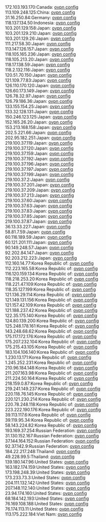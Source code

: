 172.103.193.170:Canada: [ovpn config](vpn/172_103_193_170.ovpn)  
113.109.248.125:China: [ovpn config](vpn/113_109_248_125.ovpn)  
31.16.250.84:Germany: [ovpn config](vpn/31_16_250_84.ovpn)  
118.137.134.50:Indonesia: [ovpn config](vpn/118_137_134_50.ovpn)  
103.201.129.158:Japan: [ovpn config](vpn/103_201_129_158.ovpn)  
103.201.129.210:Japan: [ovpn config](vpn/103_201_129_210.ovpn)  
103.201.129.26:Japan: [ovpn config](vpn/103_201_129_26.ovpn)  
111.217.58.30:Japan: [ovpn config](vpn/111_217_58_30.ovpn)  
113.147.126.157:Japan: [ovpn config](vpn/113_147_126_157.ovpn)  
118.105.165.236:Japan: [ovpn config](vpn/118_105_165_236.ovpn)  
118.105.213.20:Japan: [ovpn config](vpn/118_105_213_20.ovpn)  
118.17.138.59:Japan: [ovpn config](vpn/118_17_138_59.ovpn)  
118.2.132.116:Japan: [ovpn config](vpn/118_2_132_116.ovpn)  
120.51.70.150:Japan: [ovpn config](vpn/120_51_70_150.ovpn)  
121.109.77.83:Japan: [ovpn config](vpn/121_109_77_83.ovpn)  
126.110.170.120:Japan: [ovpn config](vpn/126_110_170_120.ovpn)  
126.60.173.149:Japan: [ovpn config](vpn/126_60_173_149.ovpn)  
126.78.32.97:Japan: [ovpn config](vpn/126_78_32_97.ovpn)  
126.79.186.36:Japan: [ovpn config](vpn/126_79_186_36.ovpn)  
133.155.154.25:Japan: [ovpn config](vpn/133_155_154_25.ovpn)  
133.32.128.131:Japan: [ovpn config](vpn/133_32_128_131.ovpn)  
150.246.123.125:Japan: [ovpn config](vpn/150_246_123_125.ovpn)  
152.165.26.20:Japan: [ovpn config](vpn/152_165_26_20.ovpn)  
153.213.168.158:Japan: [ovpn config](vpn/153_213_168_158.ovpn)  
202.5.221.66:Japan: [ovpn config](vpn/202_5_221_66.ovpn)  
202.95.182.251:Japan: [ovpn config](vpn/202_95_182_251.ovpn)  
219.100.37.119:Japan: [ovpn config](vpn/219_100_37_119.ovpn)  
219.100.37.120:Japan: [ovpn config](vpn/219_100_37_120.ovpn)  
219.100.37.159:Japan: [ovpn config](vpn/219_100_37_159.ovpn)  
219.100.37.192:Japan: [ovpn config](vpn/219_100_37_192.ovpn)  
219.100.37.196:Japan: [ovpn config](vpn/219_100_37_196.ovpn)  
219.100.37.197:Japan: [ovpn config](vpn/219_100_37_197.ovpn)  
219.100.37.199:Japan: [ovpn config](vpn/219_100_37_199.ovpn)  
219.100.37.2:Japan: [ovpn config](vpn/219_100_37_2.ovpn)  
219.100.37.201:Japan: [ovpn config](vpn/219_100_37_201.ovpn)  
219.100.37.209:Japan: [ovpn config](vpn/219_100_37_209.ovpn)  
219.100.37.213:Japan: [ovpn config](vpn/219_100_37_213.ovpn)  
219.100.37.60:Japan: [ovpn config](vpn/219_100_37_60.ovpn)  
219.100.37.63:Japan: [ovpn config](vpn/219_100_37_63.ovpn)  
219.100.37.83:Japan: [ovpn config](vpn/219_100_37_83.ovpn)  
219.100.37.85:Japan: [ovpn config](vpn/219_100_37_85.ovpn)  
219.100.37.87:Japan: [ovpn config](vpn/219_100_37_87.ovpn)  
36.13.33.227:Japan: [ovpn config](vpn/36_13_33_227.ovpn)  
58.81.7.59:Japan: [ovpn config](vpn/58_81_7_59.ovpn)  
60.116.189.59:Japan: [ovpn config](vpn/60_116_189_59.ovpn)  
60.121.201.111:Japan: [ovpn config](vpn/60_121_201_111.ovpn)  
90.149.248.57:Japan: [ovpn config](vpn/90_149_248_57.ovpn)  
92.202.84.147:Japan: [ovpn config](vpn/92_202_84_147.ovpn)  
92.203.212.223:Japan: [ovpn config](vpn/92_203_212_223.ovpn)  
112.160.14.77:Korea Republic of: [ovpn config](vpn/112_160_14_77.ovpn)  
112.223.165.58:Korea Republic of: [ovpn config](vpn/112_223_165_58.ovpn)  
116.120.159.134:Korea Republic of: [ovpn config](vpn/116_120_159_134.ovpn)  
118.218.253.20:Korea Republic of: [ovpn config](vpn/118_218_253_20.ovpn)  
118.221.47.109:Korea Republic of: [ovpn config](vpn/118_221_47_109.ovpn)  
118.35.127.199:Korea Republic of: [ovpn config](vpn/118_35_127_199.ovpn)  
121.136.29.114:Korea Republic of: [ovpn config](vpn/121_136_29_114.ovpn)  
121.149.131.156:Korea Republic of: [ovpn config](vpn/121_149_131_156.ovpn)  
121.157.42.109:Korea Republic of: [ovpn config](vpn/121_157_42_109.ovpn)  
121.188.237.42:Korea Republic of: [ovpn config](vpn/121_188_237_42.ovpn)  
122.35.175.140:Korea Republic of: [ovpn config](vpn/122_35_175_140.ovpn)  
124.80.139.200:Korea Republic of: [ovpn config](vpn/124_80_139_200.ovpn)  
125.248.178.161:Korea Republic of: [ovpn config](vpn/125_248_178_161.ovpn)  
143.248.68.62:Korea Republic of: [ovpn config](vpn/143_248_68_62.ovpn)  
175.117.172.176:Korea Republic of: [ovpn config](vpn/175_117_172_176.ovpn)  
175.207.232.104:Korea Republic of: [ovpn config](vpn/175_207_232_104.ovpn)  
175.215.43.105:Korea Republic of: [ovpn config](vpn/175_215_43_105.ovpn)  
183.104.106.140:Korea Republic of: [ovpn config](vpn/183_104_106_140.ovpn)  
1.230.13.171:Korea Republic of: [ovpn config](vpn/1_230_13_171.ovpn)  
1.245.252.231:Korea Republic of: [ovpn config](vpn/1_245_252_231.ovpn)  
210.96.184.148:Korea Republic of: [ovpn config](vpn/210_96_184_148.ovpn)  
211.207.163.98:Korea Republic of: [ovpn config](vpn/211_207_163_98.ovpn)  
211.224.50.164:Korea Republic of: [ovpn config](vpn/211_224_50_164.ovpn)  
218.159.0.87:Korea Republic of: [ovpn config](vpn/218_159_0_87.ovpn)  
219.241.149.237:Korea Republic of: [ovpn config](vpn/219_241_149_237.ovpn)  
220.118.76.145:Korea Republic of: [ovpn config](vpn/220_118_76_145.ovpn)  
220.121.230.214:Korea Republic of: [ovpn config](vpn/220_121_230_214.ovpn)  
220.78.248.118:Korea Republic of: [ovpn config](vpn/220_78_248_118.ovpn)  
223.222.190.176:Korea Republic of: [ovpn config](vpn/223_222_190_176.ovpn)  
39.113.117.6:Korea Republic of: [ovpn config](vpn/39_113_117_6.ovpn)  
39.119.95.34:Korea Republic of: [ovpn config](vpn/39_119_95_34.ovpn)  
58.143.224.82:Korea Republic of: [ovpn config](vpn/58_143_224_82.ovpn)  
193.169.37.254:Russian Federation: [ovpn config](vpn/193_169_37_254.ovpn)  
31.130.152.167:Russian Federation: [ovpn config](vpn/31_130_152_167.ovpn)  
37.144.164.152:Russian Federation: [ovpn config](vpn/37_144_164_152.ovpn)  
92.37.142.9:Russian Federation: [ovpn config](vpn/92_37_142_9.ovpn)  
184.22.217.248:Thailand: [ovpn config](vpn/184_22_217_248.ovpn)  
49.228.99.5:Thailand: [ovpn config](vpn/49_228_99_5.ovpn)  
139.180.147.96:United States: [ovpn config](vpn/139_180_147_96.ovpn)  
163.182.174.159:United States: [ovpn config](vpn/163_182_174_159.ovpn)  
173.198.248.39:United States: [ovpn config](vpn/173_198_248_39.ovpn)  
173.233.73.3:United States: [ovpn config](vpn/173_233_73_3.ovpn)  
204.111.132.142:United States: [ovpn config](vpn/204_111_132_142.ovpn)  
207.148.112.140:United States: [ovpn config](vpn/207_148_112_140.ovpn)  
23.94.174.160:United States: [ovpn config](vpn/23_94_174_160.ovpn)  
68.184.142.193:United States: [ovpn config](vpn/68_184_142_193.ovpn)  
76.169.108.188:United States: [ovpn config](vpn/76_169_108_188.ovpn)  
76.174.113.11:United States: [ovpn config](vpn/76_174_113_11.ovpn)  
113.175.222.184:Viet Nam: [ovpn config](vpn/113_175_222_184.ovpn)  
